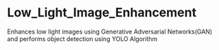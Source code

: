 # Low_Light_Image_Enhancement
Enhances low light images using Generative Adversarial Networks(GAN) and performs object detection using YOLO Algorithm
